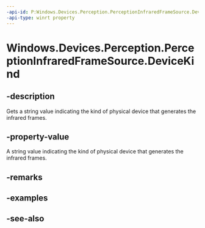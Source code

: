 ```yaml
---
-api-id: P:Windows.Devices.Perception.PerceptionInfraredFrameSource.DeviceKind
-api-type: winrt property
---
```


<!-- Property syntax
public string DeviceKind { get; }
-->

# Windows.Devices.Perception.PerceptionInfraredFrameSource.DeviceKind

## -description
Gets a string value indicating the kind of physical device that generates the infrared frames.

## -property-value
A string value indicating the kind of physical device that generates the infrared frames.

## -remarks

## -examples

## -see-also
